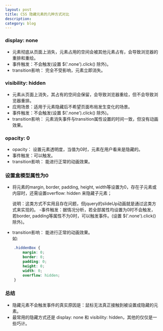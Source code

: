 ```yaml
---
layout: post
title: CSS 隐藏元素的几种方式对比
description: 
category: blog
---
```


### display: none
- 元素彻底从页面上消失，元素占用的空间会被其他元素占有，会导致浏览器的重排和重绘。
- 事件触发：不会触发(设置 $('.none').click() 除外)。
- transition影响： 完全不受影响，元素立即消失。

### visibility: hidden
- 元素从页面上消失，其占有的空间会保留，会导致浏览器重绘，但不会导致浏览器重排。
- 应用场景：适用于元素隐藏后不希望页面布局发生变化的场景。
- 事件触发：不会触发(设置 $('.none').click() 除外)。
- transition影响： 元素消失事件与transition属性设置的时间一致，但没有动画效果。

### opacity: 0
- opacity： 设置元素透明度，当值为0时，元素在用户看来是隐藏的。
- 事件触发：可以触发。
- transition影响： 能进行正常的动画效果。

### 设置盒模型属性为0
- 将元素的margin, border, padding, height, width等设置为0，存在子元素或内容时，还需设置overflow: hidden 来隐藏子元素；

    说明：这类方式不实用且存在问题，但jquery的slideUp动画就是通过这类方式来实现的。
-事件触发：据情况分析，若全部属性均设置为0时不会触发，若border, padding等属性不为0时，可以触发事件。(设置 $('.none').click() 除外)。
- transition影响： 能进行正常的动画效果。       
如:
``` css
    .hiddenBox {
        margin: 0;
        border: 0;
        padding: 0;
        height: 0;
        width: 0;
        overflow: hidden;
    }
```

### 总结
- 隐藏元素不会触发事件的真实原因是：鼠标无法真正接触到被设置成隐藏的元素。
- 最常用的隐藏方式还是 display: none 和 visibility: hidden，其他的仅仅是一些巧计。